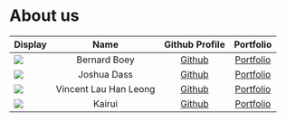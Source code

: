 # About us

Display | Name | Github Profile | Portfolio 
--------|:----:|:--------------:|:---------:
![](https://via.placeholder.com/100.png?text=Photo) | Bernard Boey | [Github](https://github.com/bernardboey) | [Portfolio](team/bernardboey.md)
![](https://via.placeholder.com/100.png?text=Photo) | Joshua Dass | [Github](https://github.com/JoshHDs) | [Portfolio](team/joshhds.md)
![](https://via.placeholder.com/100.png?text=Photo) | Vincent Lau Han Leong | [Github](https://github.com/vincentlauhl) | [Portfolio](team/vincentlauhl.md)
![](https://via.placeholder.com/100.png?text=Photo) | Kairui | [Github](https://github.com/kairuihu) | [Portfolio](team/kairuihu.md)

